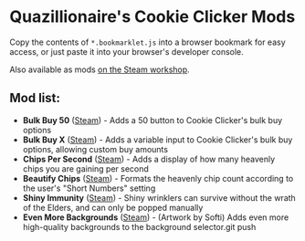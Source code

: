 # Quazillionaire's Cookie Clicker Mods

Copy the contents of `*.bookmarklet.js` into a browser bookmark for easy access, or just paste it into your browser's developer console.

Also available as mods [on the Steam workshop](https://steamcommunity.com/id/quazillionaire/myworkshopfiles/?appid=1454400).

## Mod list:
- **Bulk Buy 50** ([Steam](https://steamcommunity.com/sharedfiles/filedetails/?id=2796239524)) - Adds a 50 button to Cookie Clicker's bulk buy options
- **Bulk Buy X** ([Steam](https://steamcommunity.com/sharedfiles/filedetails/?id=2820469888)) - Adds a variable input to Cookie Clicker's bulk buy options, allowing custom buy amounts
- **Chips Per Second** ([Steam](https://steamcommunity.com/sharedfiles/filedetails/?id=2820166963)) - Adds a display of how many heavenly chips you are gaining per second
- **Beautify Chips** ([Steam](https://steamcommunity.com/sharedfiles/filedetails/?id=2822489419)) - Formats the heavenly chip count according to the user's "Short Numbers" setting
- **Shiny Immunity** ([Steam](https://steamcommunity.com/sharedfiles/filedetails/?id=2823032087)) - Shiny wrinklers can survive without the wrath of the Elders, and can only be popped manually
- **Even More Backgrounds** ([Steam](https://steamcommunity.com/sharedfiles/filedetails/?id=2828583022)) - (Artwork by Softi) Adds even more high-quality backgrounds to the background selector.git push